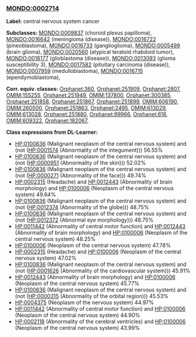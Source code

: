 
### [MONDO:0002714](http://purl.obolibrary.org/obo/MONDO_0002714)
**Label:** central nervous system cancer

**Subclasses:** [MONDO:0009837](http://purl.obolibrary.org/obo/MONDO_0009837) (choroid plexus papilloma), [MONDO:0016642](http://purl.obolibrary.org/obo/MONDO_0016642) (meningioma (disease)), [MONDO:0016722](http://purl.obolibrary.org/obo/MONDO_0016722) (pineoblastoma), [MONDO:0016733](http://purl.obolibrary.org/obo/MONDO_0016733) (ganglioglioma), [MONDO:0005499](http://purl.obolibrary.org/obo/MONDO_0005499) (brain glioma), [MONDO:0020560](http://purl.obolibrary.org/obo/MONDO_0020560) (atypical teratoid rhabdoid tumor), [MONDO:0018177](http://purl.obolibrary.org/obo/MONDO_0018177) (glioblastoma (disease)), [MONDO:0013093](http://purl.obolibrary.org/obo/MONDO_0013093) (glioma susceptibility 3), [MONDO:0017582](http://purl.obolibrary.org/obo/MONDO_0017582) (pituitary carcinoma (disease)), [MONDO:0007959](http://purl.obolibrary.org/obo/MONDO_0007959) (medulloblastoma), [MONDO:0016715](http://purl.obolibrary.org/obo/MONDO_0016715) (ependymoblastoma), 

**Corr. equiv. classes:** [Orphanet:360](http://www.orpha.net/ORDO/Orphanet_360), [Orphanet:251909](http://www.orpha.net/ORDO/Orphanet_251909), [Orphanet:2807](http://www.orpha.net/ORDO/Orphanet_2807), [OMIM:155255](http://purl.obolibrary.org/obo/OMIM_155255), [Orphanet:251949](http://www.orpha.net/ORDO/Orphanet_251949), [OMIM:137800](http://purl.obolibrary.org/obo/OMIM_137800), [Orphanet:300385](http://www.orpha.net/ORDO/Orphanet_300385), [Orphanet:251858](http://www.orpha.net/ORDO/Orphanet_251858), [Orphanet:251867](http://www.orpha.net/ORDO/Orphanet_251867), [Orphanet:251899](http://www.orpha.net/ORDO/Orphanet_251899), [OMIM:606190](http://purl.obolibrary.org/obo/OMIM_606190), [OMIM:260500](http://purl.obolibrary.org/obo/OMIM_260500), [Orphanet:251863](http://www.orpha.net/ORDO/Orphanet_251863), [Orphanet:2495](http://www.orpha.net/ORDO/Orphanet_2495), [OMIM:613029](http://purl.obolibrary.org/obo/OMIM_613029), [OMIM:613028](http://purl.obolibrary.org/obo/OMIM_613028), [Orphanet:251880](http://www.orpha.net/ORDO/Orphanet_251880), [Orphanet:99966](http://www.orpha.net/ORDO/Orphanet_99966), [Orphanet:616](http://www.orpha.net/ORDO/Orphanet_616), [OMIM:609322](http://purl.obolibrary.org/obo/OMIM_609322), [Orphanet:182067](http://www.orpha.net/ORDO/Orphanet_182067), 

**Class expressions from DL-Learner:**

- [HP:0100836](http://purl.obolibrary.org/obo/HP_0100836) (Malignant neoplasm of the central nervous system) and (not ([HP:0001574](http://purl.obolibrary.org/obo/HP_0001574) (Abnormality of the integument))) 56.55%
- [HP:0100836](http://purl.obolibrary.org/obo/HP_0100836) (Malignant neoplasm of the central nervous system) and (not ([HP:0000951](http://purl.obolibrary.org/obo/HP_0000951) (Abnormality of the skin))) 52.02%
- [HP:0100836](http://purl.obolibrary.org/obo/HP_0100836) (Malignant neoplasm of the central nervous system) and (not ([HP:0000271](http://purl.obolibrary.org/obo/HP_0000271) (Abnormality of the face))) 49.74%
- [HP:0002315](http://purl.obolibrary.org/obo/HP_0002315) (Headache) and [HP:0012443](http://purl.obolibrary.org/obo/HP_0012443) (Abnormality of brain morphology) and [HP:0100006](http://purl.obolibrary.org/obo/HP_0100006) (Neoplasm of the central nervous system) 49.64%
- [HP:0100836](http://purl.obolibrary.org/obo/HP_0100836) (Malignant neoplasm of the central nervous system) and (not ([HP:0012374](http://purl.obolibrary.org/obo/HP_0012374) (Abnormality of the globe))) 48.75%
- [HP:0100836](http://purl.obolibrary.org/obo/HP_0100836) (Malignant neoplasm of the central nervous system) and (not ([HP:0012372](http://purl.obolibrary.org/obo/HP_0012372) (Abnormal eye morphology))) 48.75%
- [HP:0011442](http://purl.obolibrary.org/obo/HP_0011442) (Abnormality of central motor function) and [HP:0012443](http://purl.obolibrary.org/obo/HP_0012443) (Abnormality of brain morphology) and [HP:0100006](http://purl.obolibrary.org/obo/HP_0100006) (Neoplasm of the central nervous system) 48.25%
- [HP:0100006](http://purl.obolibrary.org/obo/HP_0100006) (Neoplasm of the central nervous system) 47.78%
- [HP:0002315](http://purl.obolibrary.org/obo/HP_0002315) (Headache) and [HP:0100006](http://purl.obolibrary.org/obo/HP_0100006) (Neoplasm of the central nervous system) 47.02%
- [HP:0100836](http://purl.obolibrary.org/obo/HP_0100836) (Malignant neoplasm of the central nervous system) and (not ([HP:0001626](http://purl.obolibrary.org/obo/HP_0001626) (Abnormality of the cardiovascular system))) 45.91%
- [HP:0012443](http://purl.obolibrary.org/obo/HP_0012443) (Abnormality of brain morphology) and [HP:0100006](http://purl.obolibrary.org/obo/HP_0100006) (Neoplasm of the central nervous system) 45.77%
- [HP:0100836](http://purl.obolibrary.org/obo/HP_0100836) (Malignant neoplasm of the central nervous system) and (not ([HP:0000315](http://purl.obolibrary.org/obo/HP_0000315) (Abnormality of the orbital region))) 45.53%
- [HP:0004375](http://purl.obolibrary.org/obo/HP_0004375) (Neoplasm of the nervous system) 44.97%
- [HP:0011442](http://purl.obolibrary.org/obo/HP_0011442) (Abnormality of central motor function) and [HP:0100006](http://purl.obolibrary.org/obo/HP_0100006) (Neoplasm of the central nervous system) 44.90%
- [HP:0002118](http://purl.obolibrary.org/obo/HP_0002118) (Abnormality of the cerebral ventricles) and [HP:0100006](http://purl.obolibrary.org/obo/HP_0100006) (Neoplasm of the central nervous system) 43.99%


